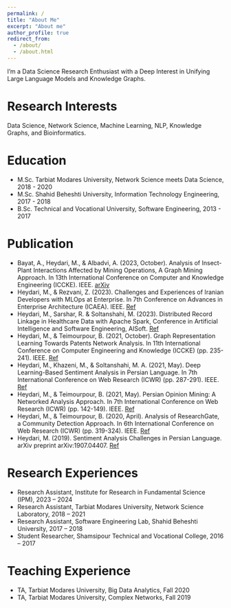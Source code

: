 ```yaml
---
permalink: /
title: "About Me"
excerpt: "About me"
author_profile: true
redirect_from: 
  - /about/
  - /about.html
---
```


I’m a Data Science Research Enthusiast with a Deep Interest in Unifying Large Language Models and Knowledge Graphs.

Research Interests
======
Data Science, Network Science, Machine Learning, NLP, Knowledge Graphs, and Bioinformatics.

Education
======            
* M.Sc. Tarbiat Modares University, Network Science meets Data Science, 2018 - 2020
* M.Sc. Shahid Beheshti University, Information Technology Engineering, 2017 - 2018
* B.Sc. Technical and Vocational University, Software Engineering, 2013 - 2017

Publication
======
*	Bayat, A., Heydari, M., & Albadvi, A. (2023, October). Analysis of Insect-Plant Interactions Affected by Mining Operations, A Graph Mining Approach. In 13th International Conference on Computer and Knowledge Engineering (ICCKE). IEEE. [arXiv](https://arxiv.org/abs/2308.04464)
*	Heydari, M., & Rezvani, Z. (2023). Challenges and Experiences of Iranian Developers with MLOps at Enterprise. In 7th Conference on Advances in Enterprise Architecture (ICAEA). IEEE. [Ref](https://www.researchgate.net/publication/375059615_Challenges_and_Experiences_of_Iranian_Developers_with_MLOps_at_Enterprise?)
*	Heydari, M., Sarshar, R. & Soltanshahi, M. (2023). Distributed Record Linkage in Healthcare Data with Apache Spark, Conference in Artificial Intelligence and Software Engineering, AISoft. [Ref](https://www.researchgate.net/publication/375059486_Distributed_Record_Linkage_in_Healthcare_Data_with_Apache_Spark)
*	Heydari, M., & Teimourpour, B. (2021, October). Graph Representation Learning Towards Patents Network Analysis. In 11th International Conference on Computer Engineering and Knowledge (ICCKE) (pp. 235-241). IEEE. [Ref](https://arxiv.org/abs/2309.13888)
*	Heydari, M., Khazeni, M., & Soltanshahi, M. A. (2021, May). Deep Learning-Based Sentiment Analysis in Persian Language. In 7th International Conference on Web Research (ICWR) (pp. 287-291). IEEE. [Ref](https://ieeexplore.ieee.org/document/9443152)
*	Heydari, M., & Teimourpour, B. (2021, May). Persian Opinion Mining: A Networked Analysis Approach. In 7th International Conference on Web Research (ICWR) (pp. 142-149). IEEE. [Ref](https://ieeexplore.ieee.org/document/9443158)
*	Heydari, M., & Teimourpour, B. (2020, April). Analysis of ResearchGate, a Community Detection Approach. In 6th International Conference on Web Research (ICWR) (pp. 319-324). IEEE. [Ref](https://arxiv.org/abs/2003.05591)
*	Heydari, M. (2019). Sentiment Analysis Challenges in Persian Language. arXiv preprint arXiv:1907.04407. [Ref](https://www.researchgate.net/publication/334388632_Sentiment_Analysis_Challenges_in_Persian_Language)

Research Experiences
======
* Research Assistant, Institute for Research in Fundamental Science (IPM), 2023 – 2024 
* Research Assistant, Tarbiat Modares University, Network Science Laboratory, 2018 – 2021
* Research Assistant, Software Engineering Lab, Shahid Beheshti University, 2017 – 2018
* Student Researcher, Shamsipour Technical and Vocational College, 2016 – 2017

Teaching Experience
======
* TA, Tarbiat Modares University, Big Data Analytics, Fall 2020
* TA, Tarbiat Modares University, Complex Networks, Fall 2019



